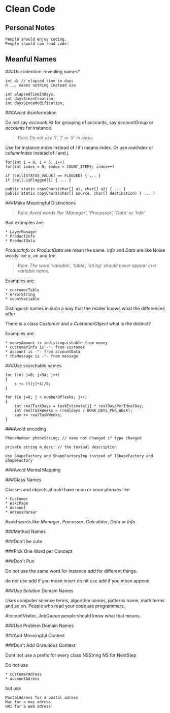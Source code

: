 # Clean Code

## Personal Notes

    People should enjoy coding.
    People should can read code.

## Meanful Names

###Use intention-revealing names*


    int d; // elapsed time in days
    d ... means nothing instead use

    int elapsedTimeInDays;
    int daysSinceCreation;
    int daysSinceModification;

###Avoid disinformation

Do not say *accountList* for grouping of accounts, say *accountGroup* or *accounts* for instance.

> Rule: *Do not use 'i', 'j' or 'k' in loops.*

Use for instance *index* instead of *i* if *i* means index.
Or use *rowIndex* or *columnIndex* instead of *i* and *j*.

    for(int i = 0; i < 5; i++)
    for(int index = 0; index < COUNT_ITEMS; index++)

    if (cell[STATUS_VALUE] == FLAGGED) { ... }
    if (cell.isFlagged()) { ... }

    public static copyChars(char[] a1, char[] a2) { ... }
    public statix copyChars(char[] source, char[] destination) { ... }

###Make Meaningful Distinctions

> Rule: *Avoid words like 'Manager', 'Processor', 'Data' or 'Info'*
 
Bad examples are:

    * LayerManager
    * ProductInfo
    * ProductData

*ProductInfo* or *ProductData* are mean the same.
*Info* and *Data* are like Noise words like *a*, *an* and *the*.

> Rule: *The word 'variable', 'table', 'string' should never appear in a variable name.*

Examples are:

    * customerTable
    * errorString
    * countVariable

Distinguish names in such a way that the reader knows what the differences offer

There is a class *Customer* and a *CustomerObject* what is the distinct?

Examples are:

    * moneyAmount is indistinguishable from money
    * customerInfo is -"- from customer
    * account is -"- from accountData
    * theMessage is -"- from message

###Use searchable names

    for (int j=0; j<34; j++)
    {
        s += (t[j]*4)/5;
    }
        
    for (in j=0; j < numberOfTasks; j++)
    {
        int realTaskDays = taskEstimate[j] * realDaysPerIdealDay;
        int realTaskWeeks = (realdays / WORK_DAYS_PER_WEEK);
        sum += realTaskWeeks;
    }     
        

###Avoid encoding

    PhoneNumber phoneString; // name not changed if type changed
    
    private string m_desc; // the textual description
    
    Use ShapeFactory and ShapeFactoryImp instead of IShapeFactory and ShapeFactory
    
###Avoid Mental Mapping

###Class Names

Classes and objects should have noun or noun phrases like

    * Customer 
    * WikiPage 
    * Account 
    * AdressParser

Avoid words like *Manager*, *Processor*, *Calculator*, *Data* or *Info*

###Method Names

###Don't be cute

###Pick One Word per Concept

###Don't Pun

Do not use the same word for instance *add* for different things.

do not use add if you mean insert
do nit use add if you mean append

###Use Solution Domain Names

Uses computer science terms, algorithm names, patterns name, math terms and so on.
People who read your code are programmers.

AccountVisitor, JobQueue people should know what that means.

###Use Problem Domain Names

###Add Meaningful Context

###Don't Add Gratuitous Context

Dont not use a prefix for every class NSString NS for NextStep

Do not use

    * customerAdress
    * accountAdress

but use

    PostalAdress for a postal adress
    Mac for a mac adress
    URI for a web adress

